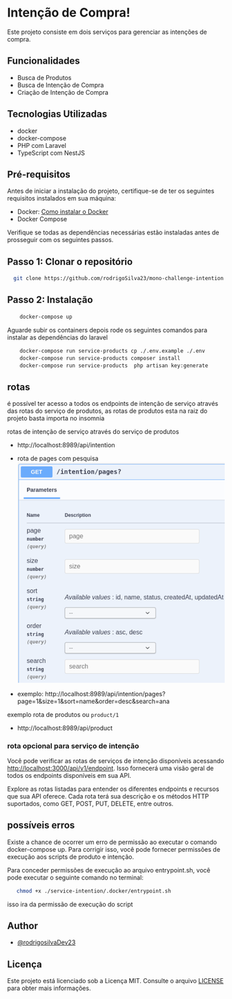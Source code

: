 # Intenção de Compra!

Este projeto consiste em dois serviços para gerenciar as intenções de compra.

## Funcionalidades

- Busca de Produtos
- Busca de Intenção de Compra
- Criação de Intenção de Compra

## Tecnologias Utilizadas

- docker
- docker-compose
- PHP com Laravel
- TypeScript com NestJS

## Pré-requisitos

Antes de iniciar a instalação do projeto, certifique-se de ter os seguintes requisitos instalados em sua máquina:

- Docker: [Como instalar o Docker](https://www.docker.com/get-started/)
- Docker Compose

Verifique se todas as dependências necessárias estão instaladas antes de prosseguir com os seguintes passos.

## Passo 1: Clonar o repositório

```bash
  git clone https://github.com/rodrigoSilva23/mono-challenge-intention.git
```

## Passo 2: Instalação

```bash
    docker-compose up
```

Aguarde subir os containers depois rode os seguintes comandos para instalar as dependências do laravel

```bash
    docker-compose run service-products cp ./.env.example ./.env
    docker-compose run service-products composer install  
    docker-compose run service-products  php artisan key:generate
```

## rotas 

é possível ter acesso a todos os endpoints de intenção de serviço através das rotas do serviço de produtos, as rotas de produtos esta na raiz do projeto basta importa no insomnia

rotas de intenção de serviço através do serviço de produtos
- http://localhost:8989/api/intention  <br>

- rota de pages com pesquisa <br>
<img src="./service-intention/img/get-search.png" ></img>
- exemplo: http://localhost:8989/api/intention/pages?page=1&size=1&sort=name&order=desc&search=ana

exemplo rota de produtos ou `product/1`
- http://localhost:8989/api/product

### rota opcional para serviço de intenção
Você pode verificar as rotas de serviços de intenção disponíveis acessando [http://localhost:3000/api/v1/endpoint](http://localhost:3000/api/v1/endpoint). Isso fornecerá uma visão geral de todos os endpoints disponíveis em sua API.

<p>
  Explore as rotas listadas para entender os diferentes endpoints e recursos que sua API oferece. Cada rota terá sua descrição e os métodos HTTP suportados, como GET, POST, PUT, DELETE, entre outros.
</p>

## possíveis erros

Existe a chance de ocorrer um erro de permissão ao executar o comando docker-compose up. Para corrigir isso, você pode fornecer permissões de execução aos scripts de produto e intenção.

Para conceder permissões de execução ao arquivo entrypoint.sh, você pode executar o seguinte comando no terminal:

```bash
   chmod +x ./service-intention/.docker/entrypoint.sh

```
isso ira da permissão  de execução do script

## Author

- [@rodrigosilvaDev23](https://github.com/rodrigoSilva23)

## Licença

Este projeto está licenciado sob a Licença MIT. Consulte o arquivo [LICENSE](https://opensource.org/licenses/MIT) para obter mais informações.
